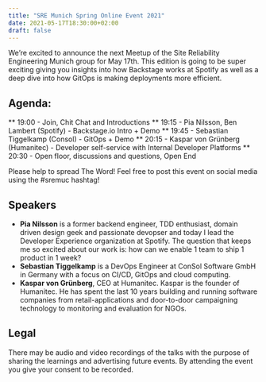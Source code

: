 ```yaml
---
title: "SRE Munich Spring Online Event 2021"
date: 2021-05-17T18:30:00+02:00
draft: false
---
```


We’re excited to announce the next Meetup of the Site Reliability Engineering Munich group for May 17th. This edition is going to be super exciting giving you insights into how Backstage works at Spotify as well as a deep dive into how GitOps is making deployments more efficient.

## Agenda:
** 19:00 - Join, Chit Chat and Introductions
** 19:15 - Pia Nilsson, Ben Lambert (Spotify) - Backstage.io Intro + Demo
** 19:45 - Sebastian Tiggelkamp (Consol) - GitOps + Demo
** 20:15 - Kaspar von Grünberg (Humanitec) - Developer self-service with Internal Developer Platforms
** 20:30 - Open floor, discussions and questions, Open End

Please help to spread The Word! Feel free to post this event on social media using the #sremuc hashtag!

## Speakers

* **Pia Nilsson** is a former backend engineer, TDD enthusiast, domain driven design geek and passionate devopser and today I lead the Developer Experience organization at Spotify. The question that keeps me so excited about our work is: how can we enable 1 team to ship 1 product in 1 week?
* **Sebastian Tiggelkamp** is a DevOps Engineer at ConSol Software GmbH in Germany with a focus on CI/CD, GitOps and cloud computing.
* **Kaspar von Grünberg**, CEO at Humanitec. Kaspar is the founder of Humanitec. He has spent the last 10 years building and running software companies from retail-applications and door-to-door campaigning technology to monitoring and evaluation for NGOs.

## Legal

There may be audio and video recordings of the talks with the purpose of sharing the learnings and advertising future events. By attending the event you give your consent to be recorded.


